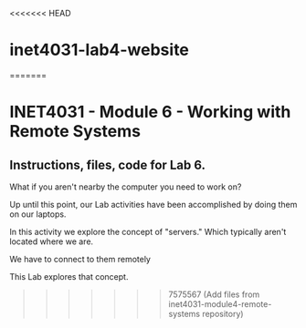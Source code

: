 <<<<<<< HEAD
# inet4031-lab4-website
=======
# INET4031 - Module 6 - Working with Remote Systems

## Instructions, files, code for Lab 6.

What if you aren't nearby the computer you need to work on?

Up until this point, our Lab activities have been accomplished by doing them on our laptops.

In this activity we explore the concept of "servers."  Which typically aren't located where we are.

We have to connect to them remotely

This Lab explores that concept.



>>>>>>> 7575567 (Add files from inet4031-module4-remote-systems repository)
